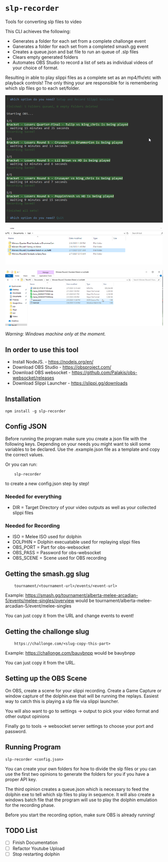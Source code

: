 # `slp-recorder`

Tools for converting slp files to video

This CLI achieves the following:

-   Generates a folder for each set from a complete challonge event
-   Ganerates a folder for each set from a completed smash.gg event
-   Creates a queue.json and bat file to run an queue of .slp files
-   Clears empty generated folders
-   Automates OBS Studio to record a list of sets as individual videos of your choice of format.

Resulting in able to play slippi files as a complete set as an mp4/flv/etc with playback controls! The only thing your are responsible for is remembering which slp files go to each set/folder.

![example4](./imgs/ex4.png)

![example1](./imgs/ex1.png)

![example3](./imgs/ex3.png)

_Warning: Windows machine only at the moment._

## In order to use this tool

-   Install NodeJS. - https://nodejs.org/en/
-   Download OBS Studio - https://obsproject.com/
-   Download OBS websocket - https://github.com/Palakis/obs-websocket/releases
-   Download Slippi Launcher - https://slippi.gg/downloads

## Installation

```
npm install -g slp-recorder
```

## Config JSON

Before running the program make sure you create a json file with the following keys. Depending on your needs you might want to skill some variables to be declared. Use the .example.json file as a template and copy the correct values.

Or you can run:

```
    slp-recorder
```

to create a new config.json step by step!

### Needed for everything

-   DIR = Target Directory of your video outputs as well as your collected slippi files

### Needed for Recording

-   ISO = Melee ISO used for dolphin
-   DOLPHIN = Dolphin execuatable used for replaying slippi files
-   OBS_PORT = Part for obs-websocket
-   OBS_PASS = Password for obs-websocket
-   OBS_SCENE = Scene used for OBS recording

## Getting the smash.gg slug

```
    tournament/<tournament-url>/events/<event-url>
```

Example: https://smash.gg/tournament/alberta-melee-arcadian-5/events/melee-singles/overview would be tournament/alberta-melee-arcadian-5/event/melee-singles

You can just copy it from the URL and change events to event!

## Getting the challonge slug

```
    https://challonge.com/<slug-copy-this-part>
```

Example: https://challonge.com/bauybnpp would be bauybnpp

You can just copy it from the URL.

## Setting up the OBS Scene

On OBS, create a scene for your slippi recording.
Create a Game Capture or window capture of the dolphin.exe that will be running the replays. Easiest way to catch this is playing a slp file via slippi launcher.

You will also want to go to settings -> output to pick your video format and other output opinions

Finally go to tools -> websocket server settings to choose your port and password.

## Running Program

```
slp-recorder <config.json>
```

You can create your own folders for how to divide the slp files or you can use the first two opinions to generate the folders for you if you have a proper API key.

The third opinion creates a queue.json which is necessary to feed the dolphin exe to tell which slp files to play in sequence. It will also create a windows batch file that the program will use to play the dolphin emulation for the recording phase.

Before you start the recording option, make sure OBS is already running!

## TODO List

-   [ ] Finish Documentation
-   [ ] Refactor Youtube Upload
-   [ ] Stop restarting dolphin
